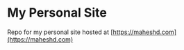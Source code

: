 # My Personal Site 

Repo for my personal site hosted at [https://maheshd.com](https://maheshd.com)

